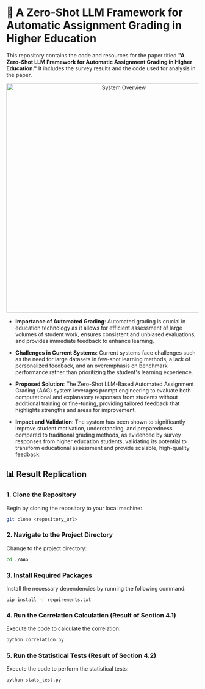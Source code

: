 # 📝 A Zero-Shot LLM Framework for Automatic Assignment Grading in Higher Education

This repository contains the code and resources for the paper titled **"A Zero-Shot LLM Framework for Automatic Assignment Grading in Higher Education."** It includes the survey results and the code used for analysis in the paper.

<p align="center">
  <img src="https://anonymous.4open.science/r/Automated_Assignment_Grading-859F/img/fig1.png" alt="System Overview" width="600"/>
</p>

- **Importance of Automated Grading**: Automated grading is crucial in education technology as it allows for efficient assessment of large volumes of student work, ensures consistent and unbiased evaluations, and provides immediate feedback to enhance learning.

- **Challenges in Current Systems**: Current systems face challenges such as the need for large datasets in few-shot learning methods, a lack of personalized feedback, and an overemphasis on benchmark performance rather than prioritizing the student's learning experience.

- **Proposed Solution**: The Zero-Shot LLM-Based Automated Assignment Grading (AAG) system leverages prompt engineering to evaluate both computational and explanatory responses from students without additional training or fine-tuning, providing tailored feedback that highlights strengths and areas for improvement.

- **Impact and Validation**: The system has been shown to significantly improve student motivation, understanding, and preparedness compared to traditional grading methods, as evidenced by survey responses from higher education students, validating its potential to transform educational assessment and provide scalable, high-quality feedback.

## 📊 Result Replication

### 1. Clone the Repository
Begin by cloning the repository to your local machine:
```bash
git clone <repository_url>
```
### 2. Navigate to the Project Directory
Change to the project directory:
```bash
cd ./AAG
```
### 3. Install Required Packages
Install the necessary dependencies by running the following command:
```bash
pip install -r requirements.txt
```
### 4. Run the Correlation Calculation (Result of Section 4.1)
Execute the code to calculate the correlation:
```bash
python correlation.py
```
### 5. Run the Statistical Tests (Result of Section 4.2)
Execute the code to perform the statistical tests:
```bash
python stats_test.py
```
